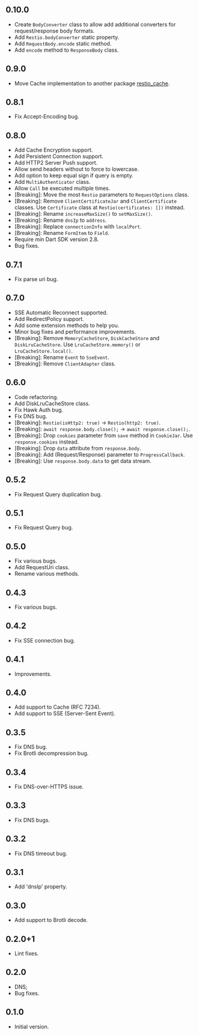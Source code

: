 ## 0.10.0
 - Create `BodyConverter` class to allow add additional converters for request/response body formats.
 - Add `Restio.bodyConverter` static property.
 - Add `RequestBody.encode` static method.
 - Add `encode` method to `ResponseBody` class.

## 0.9.0
 - Move Cache implementation to another package [restio_cache](https://pub.dev/packages/restio_cache).

## 0.8.1
 - Fix Accept-Encoding bug.

## 0.8.0
 - Add Cache Encryption support.
 - Add Persistent Connection support.
 - Add HTTP2 Server Push support.
 - Allow send headers without to force to lowercase.
 - Add option to keep equal sign if query is empty.
 - Add `MultiAuthenticator` class.
 - Allow `Call` be executed multiple times.
 - [Breaking]: Move the most `Restio` parameters to `RequestOptions` class.
 - [Breaking]: Remove `ClientCertificateJar` and `ClientCertificate` classes. Use `Certificate` class at `Restio(certificates: [])` instead.
 - [Breaking]: Rename `increaseMaxSize()` to `setMaxSize()`.
 - [Breaking]: Rename `dnsIp` to `address`.
 - [Breaking]: Replace `connectionInfo` with `localPort`.
 - [Breaking]: Rename `FormItem` to `Field`.
 - Require min Dart SDK version 2.8.
 - Bug fixes.

## 0.7.1
 - Fix parse uri bug.

## 0.7.0
 - SSE Automatic Reconnect supported.
 - Add RedirectPolicy support.
 - Add some extension methods to help you.
 - Minor bug fixes and performance improvements.
 - [Breaking]: Remove `MemoryCacheStore`, `DiskCacheStore` and `DiskLruCacheStore`. Use `LruCacheStore.memory()` or `LruCacheStore.local()`.
 - [Breaking]: Rename `Event` to `SseEvent`.
 - [Breaking]: Remove `ClientAdapter` class.

## 0.6.0
 - Code refactoring.
 - Add DiskLruCacheStore class.
 - Fix Hawk Auth bug.
 - Fix DNS bug.
 - [Breaking]: `Restio(isHttp2: true)` -> `Restio(http2: true)`.
 - [Breaking]: `await response.body.close();` -> `await response.close();`.
 - [Breaking]: Drop `cookies` parameter from `save` method in `CookieJar`. Use `response.cookies` instead.
 - [Breaking]: Drop `data` attribute from `response.body`.
 - [Breaking]: Add (Request/Response) parameter to `ProgressCallback`.
 - [Breaking]: Use `response.body.data` to get data stream.

## 0.5.2
 - Fix Request Query duplication bug.

## 0.5.1
 - Fix Request Query bug.

## 0.5.0

- Fix various bugs.
- Add RequestUri class.
- Rename various methods.

## 0.4.3

- Fix various bugs.

## 0.4.2

- Fix SSE connection bug.

## 0.4.1

- Improvements.

## 0.4.0

- Add support to Cache (RFC 7234).
- Add support to SSE (Server-Sent Event).

## 0.3.5

- Fix DNS bug.
- Fix Brotli decompression bug.

## 0.3.4

- Fix DNS-over-HTTPS issue.

## 0.3.3

- Fix DNS bugs.

## 0.3.2

- Fix DNS timeout bug.

## 0.3.1

- Add 'dnsIp' property.

## 0.3.0

- Add support to Brotli decode.

## 0.2.0+1

- Lint fixes.

## 0.2.0

- DNS;
- Bug fixes.

## 0.1.0

- Initial version.
